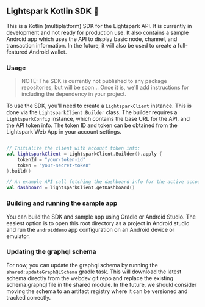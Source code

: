 ## Lightspark Kotlin SDK 🤖

This is a Kotlin (multiplatform) SDK for the Lightspark API. It is currently in development and not
ready for production use. It also contains a sample Android app which uses the API to display basic
node, channel, and transaction information. In the future, it will also be used to create a
full-featured Android wallet.

### Usage

> NOTE: The SDK is currently not published to any package repositories, but will be soon... Once it is, we'll add instructions for including the dependency in your project.

To use the SDK, you'll need to create a `LightsparkClient` instance. This is done via
the `LightsparkClient.Builder` class. The builder requires a `LightsparkConfig` instance, which
contains the base URL for the API, and the API token info. The token ID and token can be obtained
from the Lightspark Web App in your account settings.

```kotlin

// Initialize the client with account token info:
val lightsparkClient = LightsparkClient.Builder().apply {
    tokenId = "your-token-id"
    token = "your-secret-token"
}.build()

// An example API call fetching the dashboard info for the active account:
val dashboard = lightsparkClient.getDashboard()
```

### Building and running the sample app

You can build the SDK and sample app using Gradle or Android Studio. The easiest option is to open
this root directory as a project in Android studio and run the `androiddemo` app configuration on an
Android device or emulator.

### Updating the graphql schema

For now, you can update the graphql schema by running the `shared:updateGraphQLSchema` gradle task.
This will download the latest schema directly from the webdev git repo and replace the existing
schema.graphql file in the shared module. In the future, we should consider moving the schema to an
artifact registry where it can be versioned and tracked correctly.
